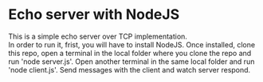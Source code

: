 <h1>Echo server with NodeJS</h1>
<p>This is a simple echo server over TCP implementation. <br>
In order to run it, frist, you will have to install NodeJS. Once installed, clone this repo, open a terminal in the local folder where you clone the repo and run 'node server.js'. Open another terminal in the same local folder and run 'node client.js'. Send messages with the client and watch server respond.
</p>
